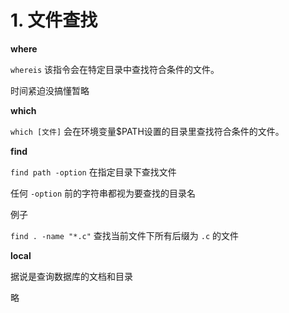 # 1. 文件查找

**where**

`whereis` 该指令会在特定目录中查找符合条件的文件。

时间紧迫没搞懂暂略



**which**

`which [文件]` 会在环境变量$PATH设置的目录里查找符合条件的文件。



**find**

`find path -option` 在指定目录下查找文件

任何 `-option` 前的字符串都视为要查找的目录名

例子

`find . -name "*.c"` 查找当前文件下所有后缀为 `.c` 的文件



**local**

据说是查询数据库的文档和目录

略

